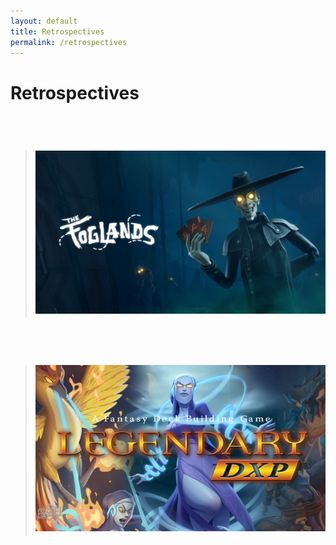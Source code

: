 ```yaml
---
layout: default
title: Retrospectives
permalink: /retrospectives
---
```

# Retrospectives  

<br>

># [![Foglands](/assets/img/foglands.png)](/retros/foglands)  

<br>  

># [![Legendary](/assets/img/legendary.png)](/retros/legendary)


